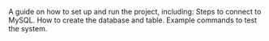 A guide on how to set up and run the project, including:
Steps to connect to MySQL.
How to create the database and table.
Example commands to test the system.
